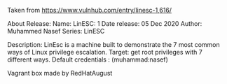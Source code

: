Taken from https://www.vulnhub.com/entry/linesc-1,616/ 

About Release:
    Name: LinESC: 1
    Date release: 05 Dec 2020
    Author: Muhammed Nasef
    Series: LinESC

Description:
    LinEsc is a machine built to demonstrate the 7 most common ways of Linux privilege escalation.
    Target: get root privileges with 7 different ways.
    Default credentials : (muhammad:nasef)

Vagrant box made by RedHatAugust
